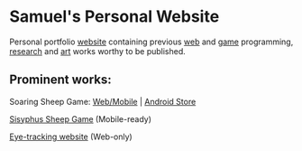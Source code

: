 # Samuel's Personal Website

Personal portfolio [website](https://samleo8.github.io) containing previous [web](https://samleo8.github.io/web) and [game](https://samleo8.github.io/games) programming, [research](https://samleo8.github.io/research) and [art](https://samleo8.github.io/art) works worthy to be published.

## Prominent works:

Soaring Sheep Game: [Web/Mobile](https://samleo.github.io/SisyphusSheep/) | [Android Store](https://play.google.com/store/apps/details?id=io.samleo8.SoaringSheep&hl=en)

[Sisyphus Sheep Game](https://samleo.github.io/SisyphusSheep/) (Mobile-ready)

[Eye-tracking website](https://samleo.github.io/eye-tracking-website/) (Web-only)

